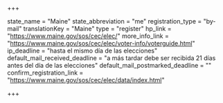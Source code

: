 +++

state_name = "Maine"
state_abbreviation = "me"
registration_type = "by-mail"
translationKey = "Maine"
type = "register"
hp_link = "https://www.maine.gov/sos/cec/elec/"
more_info_link = "https://www.maine.gov/sos/cec/elec/voter-info/voterguide.html"
ip_deadline = "hasta el mismo día de las elecciones"
default_mail_received_deadline = "a más tardar debe ser recibida 21 días antes del día de las elecciones"
default_mail_postmarked_deadline = ""
confirm_registration_link = "https://www.maine.gov/sos/cec/elec/data/index.html"

+++